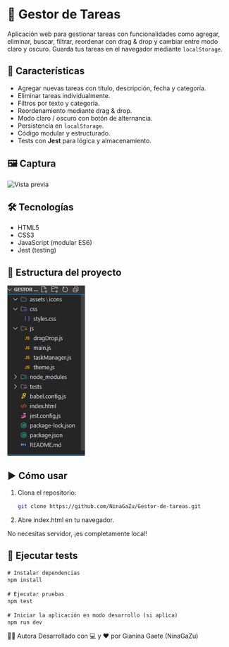 # 📝 Gestor de Tareas

Aplicación web para gestionar tareas con funcionalidades como agregar, eliminar, buscar, filtrar, reordenar con drag & drop y cambiar entre modo claro y oscuro. Guarda tus tareas en el navegador mediante `localStorage`.

## 🚀 Características

- Agregar nuevas tareas con título, descripción, fecha y categoría.
- Eliminar tareas individualmente.
- Filtros por texto y categoría.
- Reordenamiento mediante drag & drop.
- Modo claro / oscuro con botón de alternancia.
- Persistencia en `localStorage`.
- Código modular y estructurado.
- Tests con **Jest** para lógica y almacenamiento.

## 🖼️ Captura

![Vista previa](./assets/icons/preview.png) <!-- reemplaza con la ruta correcta a tu captura -->

## 🛠️ Tecnologías

- HTML5
- CSS3
- JavaScript (modular ES6)
- Jest (testing)

## 📁 Estructura del proyecto

![Vista previa](./assets/icons/10.png)


## ▶️ Cómo usar

1. Clona el repositorio:
   ```bash
   git clone https://github.com/NinaGaZu/Gestor-de-tareas.git

2. Abre index.html en tu navegador.

No necesitas servidor, ¡es completamente local!

## 🧪 Ejecutar tests

```
# Instalar dependencias
npm install

# Ejecutar pruebas
npm test

# Iniciar la aplicación en modo desarrollo (si aplica)
npm run dev
```

👩‍💻 Autora
Desarrollado con 💻 y ❤️ por Gianina Gaete (NinaGaZu)
